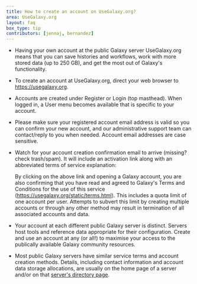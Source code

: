 ```yaml
---
title: How to create an account on UseGalaxy.org?
area: UseGalaxy.org
layout: faq
box_type: tip
contributors: [jennaj, bernandez]
---
```



- Having your own account at the public Galaxy server UseGalaxy.org means that you can save histories and workflows, work with more stored data (up to 250 GB), and get the most out of Galaxy's functionality.

- To create an account at UseGalaxy.org, direct your web browser to https://usegalaxy.org.

- Accounts are created under Register or Login (top masthead). When logged in, a User menu becomes available that is specific to your account.

- Please make sure your registered account email address is valid so you can confirm your new account, and our administrative support team can contact/reply to you when needed. Account email addresses are case sensitive. 

- Watch for your account creation confirmation email to arrive (missing? check trash/spam). It will include an activation link along with an abbreviated terms of service explanation:

  By clicking on the above link and opening a Galaxy account, you are also confirming that you have read and agreed to Galaxy's Terms and Conditions for the use of this service (https://usegalaxy.org/static/terms.html). This includes a quota limit of one account per user. Attempts to subvert this limit by creating multiple accounts or through any other method may result in termination of all associated accounts and data.

- Your account at each different public Galaxy server is distinct. Servers host tools and reference data appropriate for their configuration. Create and use an account at any (or all!) to maximise your access to the publically available Galaxy community resources.

- Most public Galaxy servers have similar service terms and account creation methods. Details, including contact information and account data storage allocations, are usually on the home page of a server and/or on that [server's directory page](https://galaxyproject.org/use/).
